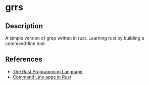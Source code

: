 # grrs
## Description
A simple version of grep written in rust.
Learning rust by building a command-line tool.

## References
- [The Rust Programming Language](https://doc.rust-lang.org/book/)
- [Command Line apps in Rust](https://rust-cli.github.io/book/index.html)
